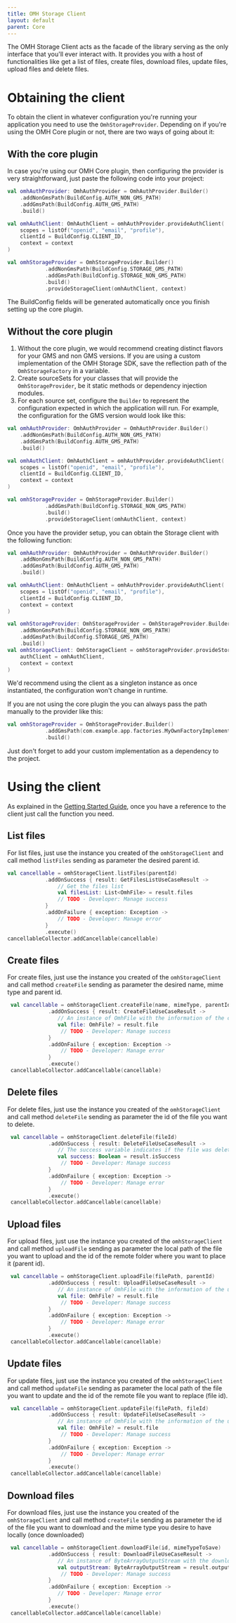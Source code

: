 ```yaml
---
title: OMH Storage Client
layout: default
parent: Core
---
```


The OMH Storage Client acts as the facade of the library serving as the only interface that you'll ever interact with. It provides you with a host of functionalities like get a list of files, create files, download files, update files, upload files and delete files.

# Obtaining the client

To obtain the client in whatever configuration you're running your application you need to use the `OmhStorageProvider`. Depending on if you're using the OMH Core plugin or not, there are two ways of going about it:

## With the core plugin

In case you're using our OMH Core plugin, then configuring the provider is very straightforward, just paste the following code into your project:

```kotlin
val omhAuthProvider: OmhAuthProvider = OmhAuthProvider.Builder()
    .addNonGmsPath(BuildConfig.AUTH_NON_GMS_PATH)
    .addGmsPath(BuildConfig.AUTH_GMS_PATH)
    .build()

val omhAuthClient: OmhAuthClient = omhAuthProvider.provideAuthClient(
    scopes = listOf("openid", "email", "profile"),
    clientId = BuildConfig.CLIENT_ID,
    context = context
)

val omhStorageProvider = OmhStorageProvider.Builder()
            .addNonGmsPath(BuildConfig.STORAGE_GMS_PATH)
            .addGmsPath(BuildConfig.STORAGE_NON_GMS_PATH)
            .build()
            .provideStorageClient(omhAuthClient, context)
```

The BuildConfig fields will be generated automatically once you finish setting up the core plugin.

## Without the core plugin

1. Without the core plugin, we would recommend creating distinct flavors for your GMS and non GMS versions. If you are using a custom implementation of the OMH Storage SDK, save the reflection path of the `OmhStorageFactory` in a variable.
2. Create sourceSets for your classes that will provide the `OmhStorageProvider`, be it static methods or dependency injection modules.
3. For each source set, configure the `Builder` to represent the configuration expected in which the application will run. For example, the configuration for the GMS version would look like this:

```kotlin
val omhAuthProvider: OmhAuthProvider = OmhAuthProvider.Builder()
    .addNonGmsPath(BuildConfig.AUTH_NON_GMS_PATH)
    .addGmsPath(BuildConfig.AUTH_GMS_PATH)
    .build()

val omhAuthClient: OmhAuthClient = omhAuthProvider.provideAuthClient(
    scopes = listOf("openid", "email", "profile"),
    clientId = BuildConfig.CLIENT_ID,
    context = context
)

val omhStorageProvider = OmhStorageProvider.Builder()
            .addGmsPath(BuildConfig.STORAGE_NON_GMS_PATH)
            .build()
            .provideStorageClient(omhAuthClient, context)
```

Once you have the provider setup, you can obtain the Storage client with the following function:

```kotlin
val omhAuthProvider: OmhAuthProvider = OmhAuthProvider.Builder()
    .addNonGmsPath(BuildConfig.AUTH_NON_GMS_PATH)
    .addGmsPath(BuildConfig.AUTH_GMS_PATH)
    .build()

val omhAuthClient: OmhAuthClient = omhAuthProvider.provideAuthClient(
    scopes = listOf("openid", "email", "profile"),
    clientId = BuildConfig.CLIENT_ID,
    context = context
)

val omhStorageProvider: OmhStorageProvider = OmhStorageProvider.Builder()
    .addNonGmsPath(BuildConfig.STORAGE_NON_GMS_PATH)
    .addGmsPath(BuildConfig.STORAGE_GMS_PATH)
    .build()
val omhStorageClient: OmhStorageClient = omhStorageProvider.provideStorageClient(
    authClient = omhAuthClient,
    context = context
)
```

We'd recommend using the client as a singleton instance as once instantiated, the configuration won't change in runtime.

If you are not using the core plugin the you can always pass the path manually to the provider like this:

```kotlin
val omhStorageProvider = OmhStorageProvider.Builder()
            .addGmsPath(com.example.app.factories.MyOwnFactoryImplementation)
            .build()
```

Just don't forget to add your custom implementation as a dependency to the project.

# Using the client

As explained in the [Getting Started Guide](https://github.com/openmobilehub/omh-storage/blob/main/README.md), once you have a reference to the client just call the function you need.

## List files

For list files, just use the instance you created of the `omhStorageClient` and call method `listFiles` sending as parameter the desired parent id.

```kotlin
val cancellable = omhStorageClient.listFiles(parentId)
            .addOnSuccess { result: GetFilesListUseCaseResult ->
                // Get the files list
                val filesList: List<OmhFile> = result.files
                // TODO - Developer: Manage success
            }
            .addOnFailure { exception: Exception ->
                // TODO - Developer: Manage error
            }
            .execute()
cancellableCollector.addCancellable(cancellable)
```

## Create files

For create files, just use the instance you created of the `omhStorageClient` and call method `createFile` sending as parameter the desired name, mime type and parent id.

```kotlin
 val cancellable = omhStorageClient.createFile(name, mimeType, parentId)
             .addOnSuccess { result: CreateFileUseCaseResult ->
                // An instance of OmhFile with the information of the created file. In case the file was not created, will be null
                val file: OmhFile? = result.file
                 // TODO - Developer: Manage success
             }
             .addOnFailure { exception: Exception ->
                 // TODO - Developer: Manage error
             }
             .execute()
 cancellableCollector.addCancellable(cancellable)
```

## Delete files

For delete files, just use the instance you created of the `omhStorageClient` and call method `deleteFile` sending as parameter the id of the file you want to delete.

```kotlin
 val cancellable = omhStorageClient.deleteFile(fileId)
             .addOnSuccess { result: DeleteFileUseCaseResult ->
                // The success variable indicates if the file was deleted or not
                val success: Boolean = result.isSuccess
                 // TODO - Developer: Manage success
             }
             .addOnFailure { exception: Exception ->
                 // TODO - Developer: Manage error
             }
             .execute()
 cancellableCollector.addCancellable(cancellable)
```

## Upload files

For upload files, just use the instance you created of the `omhStorageClient` and call method `uploadFile` sending as parameter the local path of the file you want to upload and the id of the remote folder where you want to place it (parent id).

```kotlin
 val cancellable = omhStorageClient.uploadFile(filePath, parentId)
             .addOnSuccess { result: UploadFileUseCaseResult ->
                // An instance of OmhFile with the information of the uploaded file. In case the file was not uploaded, will be null
                val file: OmhFile? = result.file
                 // TODO - Developer: Manage success
             }
             .addOnFailure { exception: Exception ->
                 // TODO - Developer: Manage error
             }
             .execute()
 cancellableCollector.addCancellable(cancellable)
```

## Update files

For update files, just use the instance you created of the `omhStorageClient` and call method `updateFile` sending as parameter the local path of the file you want to update and the id of the remote file you want to replace (file id).

```kotlin
 val cancellable = omhStorageClient.updateFile(filePath, fileId)
             .addOnSuccess { result: UpdateFileUseCaseResult ->
                // An instance of OmhFile with the information of the updated file. In case the file was not updated, will be null
                val file: OmhFile? = result.file
                 // TODO - Developer: Manage success
             }
             .addOnFailure { exception: Exception ->
                 // TODO - Developer: Manage error
             }
             .execute()
 cancellableCollector.addCancellable(cancellable)
```

## Download files

For download files, just use the instance you created of the `omhStorageClient` and call method `createFile` sending as parameter the id of the file you want to download and the mime type you desire to have locally (once downloaded)

```kotlin
 val cancellable = omhStorageClient.downloadFile(id, mimeTypeToSave)
             .addOnSuccess { result: DownloadFileUseCaseResult ->
                // An instance of ByteArrayOutputStream with the downloaded file
                val outputStream: ByteArrayOutputStream = result.outputStream
                 // TODO - Developer: Manage success
             }
             .addOnFailure { exception: Exception ->
                // TODO - Developer: Manage error
             }
             .execute()
 cancellableCollector.addCancellable(cancellable)
```
